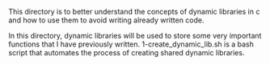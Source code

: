 This directory is to better understand the concepts of dynamic libraries in c and how to use them to avoid writing already written code.

In this directory, dynamic libraries will be used to store some very important functions that I have previously written.
1-create_dynamic_lib.sh is a bash script that automates the process of creating shared dynamic libraries.

